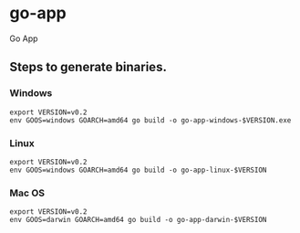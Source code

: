 # go-app
Go App

## Steps to generate binaries.

### Windows
```shell
export VERSION=v0.2
env GOOS=windows GOARCH=amd64 go build -o go-app-windows-$VERSION.exe
```

### Linux
```shell
export VERSION=v0.2
env GOOS=windows GOARCH=amd64 go build -o go-app-linux-$VERSION
```

### Mac OS
```shell
export VERSION=v0.2
env GOOS=darwin GOARCH=amd64 go build -o go-app-darwin-$VERSION
```